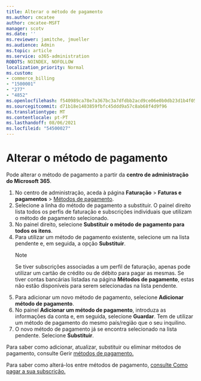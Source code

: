 ```yaml
---
title: Alterar o método de pagamento
ms.author: cmcatee
author: cmcatee-MSFT
manager: scotv
ms.date: ''
ms.reviewer: jamitche, jmueller
ms.audience: Admin
ms.topic: article
ms.service: o365-administration
ROBOTS: NOINDEX, NOFOLLOW
localization_priority: Normal
ms.custom:
- commerce_billing
- "1500001"
- "277"
- "4852"
ms.openlocfilehash: f540989ca78e7a367bc3a7dfdbb2acd9ce06e0b0db23d1b4f05835ae0061c113
ms.sourcegitcommit: d71b18e1403859fbfc45ddd9a57c8ab68f4d9f96
ms.translationtype: MT
ms.contentlocale: pt-PT
ms.lasthandoff: 08/06/2021
ms.locfileid: "54500027"
---
```

# <a name="change-payment-method"></a>Alterar o método de pagamento

Pode alterar o método de pagamento a partir da **centro de administração do Microsoft 365**.
  
1. No centro de administração, aceda à página **Faturação** > **Faturas e pagamentos** > [Métodos de pagamento](https://go.microsoft.com/fwlink/p/?linkid=2018806).
2. Selecione a linha do método de pagamento a substituir. O painel direito lista todos os perfis de faturação e subscrições individuais que utilizam o método de pagamento selecionado.
3. No painel direito, selecione **Substituir o método de pagamento para todos os itens**.
4. Para utilizar um método de pagamento existente, selecione um na lista pendente e, em seguida, a opção **Substituir**.
    > [!NOTE]
    > Se tiver subscrições associadas a um perfil de faturação, apenas pode utilizar um cartão de crédito ou de débito para pagar as mesmas. Se tiver contas bancárias listadas na página **Métodos de pagamento**, estas não estão disponíveis para serem selecionadas na lista pendente.
5. Para adicionar um novo método de pagamento, selecione **Adicionar método de pagamento**.
6. No painel **Adicionar um método de pagamento**, introduza as informações da conta e, em seguida, selecione **Guardar**. Tem de utilizar um método de pagamento do mesmo país/região que o seu inquilino.
7. O novo método de pagamento já se encontra selecionado na lista pendente. Selecione **Substituir**.

Para saber como adicionar, atualizar, substituir ou eliminar métodos de pagamento, consulte Gerir [métodos de pagamento.](/microsoft-365/commerce/billing-and-payments/manage-payment-methods)

Para saber como alterá-los entre métodos de pagamento, [consulte Como pagar a sua subscrição.](/microsoft-365/commerce/billing-and-payments/pay-for-your-subscription)